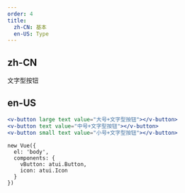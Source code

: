 ```yaml
---
order: 4
title:
  zh-CN: 基本
  en-US: Type
---
```


## zh-CN

文字型按钮

## en-US

````jsx
<v-button large text value="大号+文字型按钮"></v-button>
<v-button text value="中号+文字型按钮"></v-button>
<v-button small text value="小号+文字型按钮"></v-button>
````

````vue-script
new Vue({
  el: 'body',
  components: {
    vButton: atui.Button,
    icon: atui.Icon
  }
})
````

